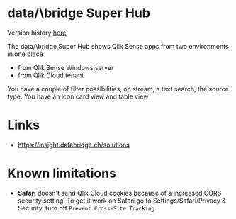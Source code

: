 # data/\bridge Super Hub

Version history [here](./version-history.csv)

The data/\bridge Super Hub shows Qlik Sense apps from two environments in one place

- from Qlik Sense Windows server
- from Qlik Cloud tenant

You have a couple of filter possibilities, on stream, a text search, the source type. You have an icon card view
and table view

# Links

- https://insight.databridge.ch/solutions

# Known limitations

- **Safari** doesn't send Qlik Cloud cookies because of a increased CORS security setting. To get it work on Safari
  go to Settings/Safari/Privacy & Security, turn off `Prevent Cross-Site Tracking`
